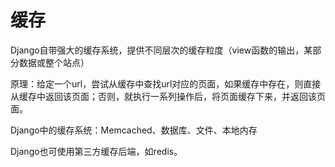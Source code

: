 # 缓存

Django自带强大的缓存系统，提供不同层次的缓存粒度（view函数的输出，某部分数据或整个站点）

原理：给定一个url，尝试从缓存中查找url对应的页面，如果缓存中存在，则直接从缓存中返回该页面；否则，就执行一系列操作后，将页面缓存下来，并返回该页面。

Django中的缓存系统：Memcached、数据库、文件、本地内存

Django也可使用第三方缓存后端，如redis。

